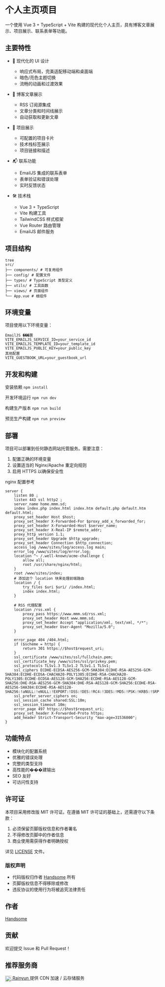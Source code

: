 # 个人主页项目

一个使用 Vue 3 + TypeScript + Vite 构建的现代化个人主页，具有博客文章展示、项目展示、联系表单等功能。

## 主要特性

- 🎨 现代化的 UI 设计

  - 响应式布局，完美适配移动端和桌面端
  - 暗色/亮色主题切换
  - 流畅的动画和过渡效果

- 📝 博客文章展示

  - RSS 订阅源集成
  - 文章分类和时间线展示
  - 自动获取和更新文章

- 🎯 项目展示

  - 可配置的项目卡片
  - 技术栈标签展示
  - 项目链接和描述

- 📬 联系功能

  - EmailJS 集成的联系表单
  - 表单验证和错误处理
  - 实时反馈状态

- 🛠 技术栈
  - Vue 3 + TypeScript
  - Vite 构建工具
  - TailwindCSS 样式框架
  - Vue Router 路由管理
  - EmailJS 邮件服务

## 项目结构

```
tree
src/
├── components/ # 可复用组件
├── config/ # 配置文件
├── types/ # TypeScript 类型定义
├── utils/ # 工具函数
├── views/ # 页面组件
└── App.vue # 根组件
```

## 环境变量

项目使用以下环境变量：

```
EmailJS ���置
VITE_EMAILJS_SERVICE_ID=your_service_id
VITE_EMAILJS_TEMPLATE_ID=your_template_id
VITE_EMAILJS_PUBLIC_KEY=your_public_key
其他配置
VITE_GUESTBOOK_URL=your_guestbook_url
```

## 开发和构建

安装依赖
`npm install`

开发环境运行
`npm run dev`

构建生产版本
`npm run build`

预览生产构建
`npm run preview`

## 部署

项目可以部署到任何静态网站托管服务。需要注意：

1. 配置正确的环境变量
2. 设置适当的 Nginx/Apache 重定向规则
3. 启用 HTTPS 以确保安全性

nginx 配置参考

```
server {
    listen 80 ;
    listen 443 ssl http2 ;
    server_name home.mmm.sd;
    index index.php index.html index.htm default.php default.htm default.html;
    proxy_set_header Host $host;
    proxy_set_header X-Forwarded-For $proxy_add_x_forwarded_for;
    proxy_set_header X-Forwarded-Host $server_name;
    proxy_set_header X-Real-IP $remote_addr;
    proxy_http_version 1.1;
    proxy_set_header Upgrade $http_upgrade;
    proxy_set_header Connection $http_connection;
    access_log /www/sites/log/access.log main;
    error_log /www/sites/log/error.log;
    location ^~ /.well-known/acme-challenge {
        allow all;
        root /usr/share/nginx/html;
    }
    root /www/sites/index;
    # 添加这个 location 块来处理前端路由
    location / {
        try_files $uri $uri/ /index.html;
        index index.html;
    }

    # RSS 代理配置
    location /rss.xml {
        proxy_pass https://www.mmm.sd/rss.xml;
        proxy_set_header Host www.mmm.sd;
        proxy_set_header Accept "application/xml, text/xml, */*";
        proxy_set_header User-Agent "Mozilla/5.0";
    }

    error_page 404 /404.html;
    if ($scheme = http) {
        return 301 https://$host$request_uri;
    }
    ssl_certificate /www/sites/ssl/fullchain.pem;
    ssl_certificate_key /www/sites/ssl/privkey.pem;
    ssl_protocols TLSv1.3 TLSv1.2 TLSv1.1 TLSv1;
    ssl_ciphers ECDHE-ECDSA-AES256-GCM-SHA384:ECDHE-RSA-AES256-GCM-SHA384:ECDHE-ECDSA-CHACHA20-POLY1305:ECDHE-RSA-CHACHA20-POLY1305:ECDHE-ECDSA-AES128-GCM-SHA256:ECDHE-RSA-AES128-GCM-SHA256:DHE-RSA-AES256-GCM-SHA384:DHE-RSA-AES128-GCM-SHA256:ECDHE-RSA-AES256-SHA384:ECDHE-RSA-AES128-SHA256:!aNULL:!eNULL:!EXPORT:!DSS:!DES:!RC4:!3DES:!MD5:!PSK:!KRB5:!SRP:!CAMELLIA:!SEED;
    ssl_prefer_server_ciphers on;
    ssl_session_cache shared:SSL:10m;
    ssl_session_timeout 10m;
    error_page 497 https://$host$request_uri;
    proxy_set_header X-Forwarded-Proto https;
    add_header Strict-Transport-Security "max-age=31536000";
}
```

## 功能特点

- 模块化的配置系统
- 优雅的错误处理
- 完整的类型支持
- 高性能的���建输出
- SEO 友好
- 可访问性支持

## 许可证

本项目采用修改版 MIT 许可证。在遵循 MIT 许可证的基础上，还需遵守以下条款：

1. 必须保留页脚版权信息和作者署名
2. 不得修改页脚中的作者信息
3. 商业使用需获得作者明确授权

详见 [LICENSE](./LICENSE) 文件。

### 版权声明

- 代码版权归作者 [Handsome](https://www.mmm.sd/) 所有
- 页脚版权信息不得移除或修改
- 违反协议的使用行为将被追究法律责任

## 作者

[Handsome](https://www.mmm.sd/)

## 贡献

欢迎提交 Issue 和 Pull Request！

## 推荐服务商

<a href="https://www.rainyun.com/handsome_" target="_blank">
  <img src="https://app.rainyun.com/img/icons/apple-touch-icon-152x152.png" alt="Rainyun Logo" width="20" height="20" style="vertical-align: middle;" />
  Rainyun
</a>
提供 CDN 加速 / 云存储服务
